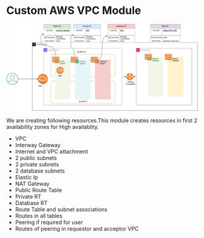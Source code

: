 # Custom AWS VPC Module

![alt text](images/vpc.jpeg)

We are creating following resources.This module creates resources in first 2 availability zones for High availablity.

* VPC
* Interway Gateway
* Internet and VPC attachment
* 2 public subnets
* 2 private subnets
* 2 database subnets
* Elastic Ip
* NAT Gateway
* Public Route Table
* Private RT
* Database RT
* Route Table and subnet associations
* Routes in all tables
* Peering if required for user
* Routes of peering in requestor and acceptor VPC


###
